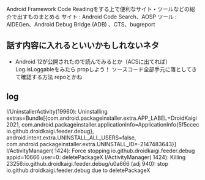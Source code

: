 Android Framework Code Readingをする上で便利なサイト・ツールなどの紹介で出すものまとめる
サイト : Android Code Search、AOSP
ツール : AIDEGen、Android Debug Bridge (ADB) 、CTS、bugreport




## 話す内容に入れるといいかもしれないネタ

- Android 12が公開されたので読んでみるとか（ACSに出てれば）
Log.isLoggableをみたら propしよう！
ソースコード全部手元に落としてきて確認する方法
repoとかね


## log

I/UninstallerActivity(19960): Uninstalling extras=Bundle[{com.android.packageinstaller.extra.APP_LABEL=DroidKaigi 2021, com.android.packageinstaller.applicationInfo=ApplicationInfo{5f5ccec io.github.droidkaigi.feeder.debug}, android.intent.extra.UNINSTALL_ALL_USERS=false, com.android.packageinstaller.extra.UNINSTALL_ID=-2147483643}]
I/ActivityManager( 1424): Force stopping io.github.droidkaigi.feeder.debug appid=10666 user=0: deletePackageX
I/ActivityManager( 1424): Killing 23256:io.github.droidkaigi.feeder.debug/u0a666 (adj 940): stop io.github.droidkaigi.feeder.debug due to deletePackageX

